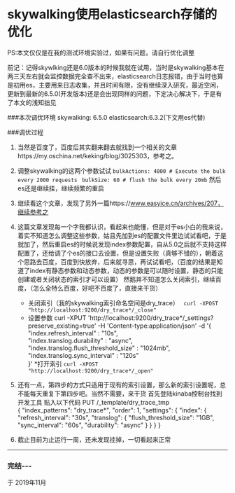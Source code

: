 # skywalking使用elasticsearch存储的优化
PS:本文仅仅是在我的测试环境实验过，如果有问题，请自行优化调整

前记：记得skywlking还是6.0版本的时候我就在试用，当时是skywalking基本在两三天左右就会监控数据完全查不出来，elasticsearch日志报错，由于当时也算是初用es，主要用来日志收集，并且时间有限，没有继续深入研究，最近空闲，更新到最新的6.5.0(开发版本)还是会出现同样的问题，下定决心解决下，于是有了本文的浅知拙见

###本次调优环境
skywalking: 6.5.0
elasticsearch:6.3.2(下文用es代替)

###调优过程
1. 当然是百度了，百度后其实翻来翻去就找到一个相关的文章https://my.oschina.net/keking/blog/3025303，参考之。
2. 调整skywalking的这两个参数试试
    `bulkActions: 4000 # Execute the bulk every 2000 requests`
   ` bulkSize: 60 # flush the bulk every 20mb`
    然后es还是继续挂，继续频繁的重启

3. 继续看这个文章，发现了另外一篇https://www.easyice.cn/archives/207，继续参考之
4. 这篇文章发现每一个字我都认识，看起来也能懂，但是对于es小白的我来说，着实不知道怎么调整这些参数，姑且先加到es的配置文件里边试试看吧，于是就加了，然后重启es的时候说发现index参数配置，自从5.0之后就不支持这样配置了，还给调了个es的接口去设置，但是设置失败（真够不错的），朝着这个思路去百度，百度到快放弃，后来就寻思，再试试看吧，（百度的结果是知道了index有静态参数和动态参数，动态的参数是可以随时设置，静态的只能创建或者关闭状态的索引才可以设置）
然鹅并不知道怎么关闭索引，继续百度，（怎么全特么百度，好吧不百度了，直接来干货）
   * 关闭索引（我的skywalking索引命名空间是dry_trace）
     ` curl -XPOST  "http://localhost:9200/dry_trace*/_close"`
   * 设置参数
    curl -XPUT 'http://localhost:9200/dry_trace*/_settings?preserve_existing=true' -H 'Content-type:application/json' -d '{  
      "index.refresh_interval" : "10s",  
      "index.translog.durability" : "async",  
      "index.translog.flush_threshold_size" : "1024mb",  
      "index.translog.sync_interval" : "120s"  
     }'
   *打开索引
    `curl -XPOST  "http://localhost:9200/dry_trace*/_open"`
5. 还有一点，第四步的方式只适用于现有的索引设置，那么新的索引设置呢，总不能每天重复下第四步吧。当然不需要，来干货
首先登陆kinaba控制台找到开发工具
贴入以下代码
 PUT /_template/dry_trace_tmp  
{
	"index_patterns": "dry_trace*",
	"order": 1,
	"settings": {
		"index": {
			"refresh_interval": "30s",
			"translog": {
				"flush_threshold_size": "1GB",
				"sync_interval": "60s",
				"durability": "async"
			}
		}
	}
}




  
6. 截止目前为止运行一周，还未发现挂掉，一切看起来正常
****


### 完结---
于 2019年11月
   






  




